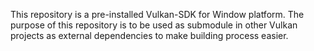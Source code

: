 This repository is a pre-installed Vulkan-SDK for Window platform. The purpose of this repository is to be used as submodule in other Vulkan projects as external dependencies to make building process easier.